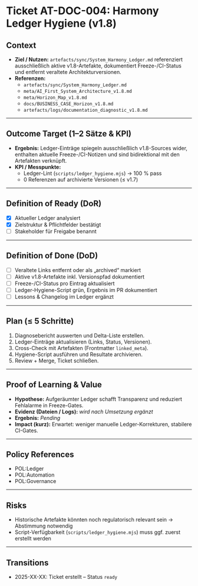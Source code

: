 # Ticket AT-DOC-004: Harmony Ledger Hygiene (v1.8)

<!--
phase: ready
-->

## Context
- **Ziel / Nutzen:** `artefacts/sync/System_Harmony_Ledger.md` referenziert ausschließlich aktive v1.8-Artefakte, dokumentiert Freeze-/CI-Status und entfernt veraltete Architekturversionen.
- **Referenzen:**
  - `artefacts/sync/System_Harmony_Ledger.md`
  - `meta/AI_First_System_Architecture_v1.8.md`
  - `meta/Horizon_Map_v1.8.md`
  - `docs/BUSINESS_CASE_Horizon_v1.8.md`
  - `artefacts/logs/documentation_diagnostic_v1.8.md`

---

## Outcome Target (1–2 Sätze & KPI)
- **Ergebnis:** Ledger-Einträge spiegeln ausschließlich v1.8-Sources wider, enthalten aktuelle Freeze-/CI-Notizen und sind bidirektional mit den Artefakten verknüpft.
- **KPI / Messpunkte:**
  - Ledger-Lint (`scripts/ledger_hygiene.mjs`) → 100 % pass
  - 0 Referenzen auf archivierte Versionen (≤ v1.7)

---

## Definition of Ready (DoR)
- [x] Aktueller Ledger analysiert
- [x] Zielstruktur & Pflichtfelder bestätigt
- [ ] Stakeholder für Freigabe benannt

---

## Definition of Done (DoD)
- [ ] Veraltete Links entfernt oder als „archived“ markiert
- [ ] Aktive v1.8-Artefakte inkl. Versionspfad dokumentiert
- [ ] Freeze-/CI-Status pro Eintrag aktualisiert
- [ ] Ledger-Hygiene-Script grün, Ergebnis im PR dokumentiert
- [ ] Lessons & Changelog im Ledger ergänzt

---

## Plan (≤ 5 Schritte)
1. Diagnosebericht auswerten und Delta-Liste erstellen.
2. Ledger-Einträge aktualisieren (Links, Status, Versionen).
3. Cross-Check mit Artefakten (Frontmatter `linked_meta`).
4. Hygiene-Script ausführen und Resultate archivieren.
5. Review + Merge, Ticket schließen.

---

## Proof of Learning & Value
- **Hypothese:** Aufgeräumter Ledger schafft Transparenz und reduziert Fehlalarme in Freeze-Gates.
- **Evidenz (Dateien / Logs):** _wird nach Umsetzung ergänzt_
- **Ergebnis:** _Pending_
- **Impact (kurz):** Erwartet: weniger manuelle Ledger-Korrekturen, stabilere CI-Gates.

---

## Policy References
- POL:Ledger
- POL:Automation
- POL:Governance

---

## Risks
- Historische Artefakte könnten noch regulatorisch relevant sein → Abstimmung notwendig
- Script-Verfügbarkeit (`scripts/ledger_hygiene.mjs`) muss ggf. zuerst erstellt werden

---

## Transitions
- 2025-XX-XX: Ticket erstellt – Status `ready`

